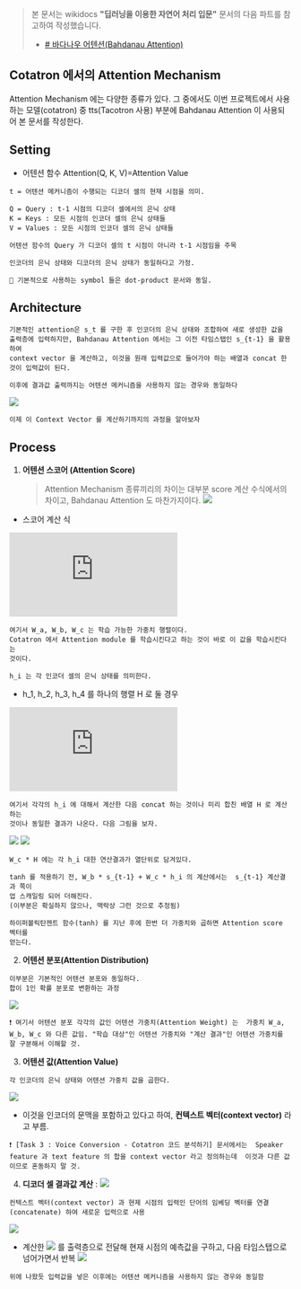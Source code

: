 > 본 문서는 wikidocs **"딥러닝을 이용한 자연어 처리 입문"** 문서의 다음 파트를 참고하여 작성했습니다.
> * [# 바다나우 어텐션(Bahdanau Attention)](https://wikidocs.net/73161)

## Cotatron 에서의 Attention Mechanism 
Attention Mechanism 에는 다양한 종류가 있다. 그 중에서도 이번 프로젝트에서 사용하는 모델(cotatron) 중 tts(Tacotron 사용) 부분에 Bahdanau Attention 이 사용되어 본 문서를 작성한다. 

## Setting
* 어텐션 함수 Attention(Q, K, V)=Attention Value
```
t = 어텐션 메커니즘이 수행되는 디코더 셀의 현재 시점을 의미.  

Q = Query : t-1 시점의 디코더 셀에서의 은닉 상태  
K = Keys : 모든 시점의 인코더 셀의 은닉 상태들  
V = Values : 모든 시점의 인코더 셀의 은닉 상태들
```
`어텐션 함수의 Query 가 디코더 셀의 t 시점이 아니라 t-1 시점임을 주목`

`인코더의 은닉 상태와 디코더의 은닉 상태가 동일하다고 가정.`

`📑 기본적으로 사용하는 symbol 들은 dot-product 문서와 동일.`

## Architecture
```
기본적인 attention은 s_t 를 구한 후 인코더의 은닉 상태와 조합하여 새로 생성한 값을 
출력층에 입력하지만, Bahdanau Attention 에서는 그 이전 타임스탭인 s_{t-1} 을 활용하여
context vector 을 계산하고, 이것을 원래 입력값으로 들어가야 하는 배열과 concat 한 것이 입력값이 된다.

이후에 결과값 출력까지는 어텐션 메커니즘을 사용하지 않는 경우와 동일하다
```
![](https://wikidocs.net/images/page/73161/%EB%B0%94%EB%8B%A4%EB%82%98%EC%9A%B0%EC%96%B4%ED%85%90%EC%85%985.PNG)

`이제 이 Context Vector 를 계산하기까지의 과정을 알아보자`
## Process

1. **어텐션 스코어 (Attention Score)**
	> Attention Mechanism 종류끼리의 차이는 대부분 score 계산 수식에서의 차이고, Bahdanau Attention 도 마찬가지이다.
![](https://wikidocs.net/images/page/73161/%EB%B0%94%EB%8B%A4%EB%82%98%EC%9A%B0%EC%96%B4%ED%85%90%EC%85%981.PNG)
	
* 스코어 계산 식

![](https://latex.codecogs.com/gif.latex?score%28s_%7Bt-1%7D%2C%20h_i%29%20%3D%20W_a%5ET%20%5Ctanh%28W_b%20s_%7Bt-1%7D%20&plus;%20W_c%20h_i%29)

```
여기서 W_a, W_b, W_c 는 학습 가능한 가중치 행렬이다.
Cotatron 에서 Attention module 를 학습시킨다고 하는 것이 바로 이 값을 학습시킨다는
것이다.

h_i 는 각 인코더 셀의 은닉 상태를 의미한다.
```

* h_1, h_2, h_3, h_4 를 하나의 행렬 H 로 둘 경우

![](https://latex.codecogs.com/gif.latex?score%28s_%7Bt-1%7D%2C%20H%29%20%3D%20W_a%5ET%20%5Ctanh%28W_b%20s_%7Bt-1%7D%20&plus;%20W_c%20H%29)

```
여기서 각각의 h_i 에 대해서 계산한 다음 concat 하는 것이나 미리 합친 배열 H 로 계산하는
것이나 동일한 결과가 나온다. 다음 그림을 보자. 
```
![](https://wikidocs.net/images/page/73161/%EB%B0%94%EB%8B%A4%EB%82%98%EC%9A%B0%EC%96%B4%ED%85%90%EC%85%982.PNG)
![](https://wikidocs.net/images/page/73161/%EB%B0%94%EB%8B%A4%EB%82%98%EC%9A%B0%EC%96%B4%ED%85%90%EC%85%983.PNG)
```
W_c * H 에는 각 h_i 대한 연산결과가 열단위로 담겨있다.

tanh 를 적용하기 전, W_b * s_{t-1} + W_c * h_i 의 계산에서는  s_{t-1} 계산결과 쪽이
업 스캐일링 되어 더해진다.
(이부분은 확실하지 않으나, 맥락상 그런 것으로 추정됨)

하이퍼볼릭탄젠트 함수(tanh) 를 지난 후에 한번 더 가중치와 곱하면 Attention score 벡터를
얻는다.
```

2. **어텐션 분포(Attention Distribution)**
```
이부분은 기본적인 어텐션 분포와 동일하다. 
합이 1인 확률 분포로 변환하는 과정
```
![](https://wikidocs.net/images/page/73161/%EC%96%B4%ED%85%90%EC%85%98%EB%94%94%EC%8A%A4%ED%8A%B8%EB%A6%AC%EB%B7%B0%EC%85%98.PNG)

`❗ 여기서 어텐션 분포 각각의 값인 어텐션 가중치(Attention Weight) 는 
가중치 W_a, W_b, W_c 와 다른 값임.
"학습 대상"인 어텐션 가중치와 "계산 결과"인 어텐션 가중치를 잘 구분해서 이해할 것.`

3. **어텐션 값(Attention Value)**
```
각 인코더의 은닉 상태와 어텐션 가중치 값을 곱한다.
```
![](https://wikidocs.net/images/page/73161/%EC%BB%A8%ED%85%8D%EC%8A%A4%ED%8A%B8%EB%B2%A1%ED%84%B0.PNG)
* 이것을 인코더의 문맥을 포함하고 있다고 하여, **컨텍스트 벡터(context vector)** 라고 부름.

`❗ [Task 3 : Voice Conversion - Cotatron 코드 분석하기] 문서에서는 
Speaker feature 과 text feature 의 합을 context vector 라고 정의하는데 
이것과 다른 값이므로 혼동하지 말 것.`

4. **디코더 셀 결과값 계산** : <img src="https://latex.codecogs.com/svg.latex?s_t" />
```
컨텍스트 벡터(context vector) 과 현제 시점의 입력인 단어의 임베딩 벡터를 연결(concatenate) 하여 새로운 입력으로 사용
```
![](https://wikidocs.net/images/page/73161/LSTM.PNG)

* 계산한 <img src="https://latex.codecogs.com/svg.latex?s_t" /> 를 출력층으로 전달해 현재 시점의 예측값을 구하고, 다음 타임스탭으로 넘어가면서 반복
![](https://wikidocs.net/images/page/73161/%EB%B0%94%EB%8B%A4%EB%82%98%EC%9A%B0%EC%96%B4%ED%85%90%EC%85%985.PNG)

`위에 나왔듯 입력값을 넣은 이후에는 어텐션 메커니즘을 사용하지 않는 경우와 동일함`
